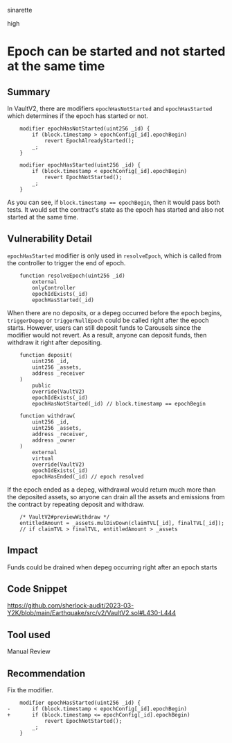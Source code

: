 sinarette

high

# Epoch can be started and not started at the same time

## Summary
In VaultV2, there are modifiers `epochHasNotStarted` and `epochHasStarted` which determines if the epoch has started or not.
```solidity
    modifier epochHasNotStarted(uint256 _id) {
        if (block.timestamp > epochConfig[_id].epochBegin)
            revert EpochAlreadyStarted();
        _;
    }

    modifier epochHasStarted(uint256 _id) {
        if (block.timestamp < epochConfig[_id].epochBegin)
            revert EpochNotStarted();
        _;
    }
```
As you can see, if `block.timestamp == epochBegin`, then it would pass both tests. It would set the contract's state as the epoch has started and also not started at the same time.

## Vulnerability Detail
`epochHasStarted` modifier is only used in `resolveEpoch`, which is called from the controller to trigger the end of epoch.
```solidity
    function resolveEpoch(uint256 _id)
        external
        onlyController
        epochIdExists(_id)
        epochHasStarted(_id)
```
When there are no deposits, or a depeg occurred before the epoch begins, `triggerDepeg` or `triggerNullEpoch` could be called right after the epoch starts.
However, users can still deposit funds to Carousels since the modifier would not revert.
As a result, anyone can deposit funds, then withdraw it right after depositing.
```solidity
    function deposit(
        uint256 _id,
        uint256 _assets,
        address _receiver
    )
        public
        override(VaultV2)
        epochIdExists(_id)
        epochHasNotStarted(_id) // block.timestamp == epochBegin

    function withdraw(
        uint256 _id,
        uint256 _assets,
        address _receiver,
        address _owner
    )
        external
        virtual
        override(VaultV2)
        epochIdExists(_id)
        epochHasEnded(_id) // epoch resolved

```
If the epoch ended as a depeg, withdrawal would return much more than the deposited assets, so anyone can drain all the assets and emissions from the contract by repeating deposit and withdraw.
```solidity
    /* VaultV2#previewWithdraw */
    entitledAmount = _assets.mulDivDown(claimTVL[_id], finalTVL[_id]);
    // if claimTVL > finalTVL, entitledAmount > _assets
```

## Impact
Funds could be drained when depeg occurring right after an epoch starts

## Code Snippet
https://github.com/sherlock-audit/2023-03-Y2K/blob/main/Earthquake/src/v2/VaultV2.sol#L430-L444

## Tool used

Manual Review

## Recommendation
Fix the modifier.
```solidity
    modifier epochHasStarted(uint256 _id) {
-       if (block.timestamp < epochConfig[_id].epochBegin)
+       if (block.timestamp <= epochConfig[_id].epochBegin)
            revert EpochNotStarted();
        _;
    }
```